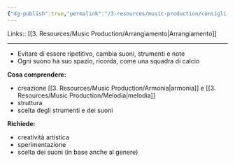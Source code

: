 ```yaml
---
{"dg-publish":true,"permalink":"/3-resources/music-production/consigli-arrangiamento-brano/"}
---
```


Links:: [[3. Resources/Music Production/Arrangiamento\|Arrangiamento]]

---

- Evitare di essere ripetitivo, cambia suoni, strumenti e note 
- Ogni suono ha suo spazio, ricorda, come una squadra di calcio 


**Cosa comprendere:**
- creazione [[3. Resources/Music Production/Armonia\|armonia]] e [[3. Resources/Music Production/Melodia\|melodia]]
- struttura
- scelta degli strumenti e dei suoni

**Richiede:**
- creatività artistica
- sperimentazione
- scelta dei suoni (in base anche al genere)

